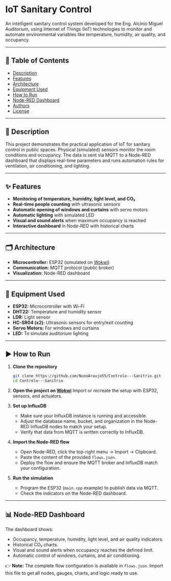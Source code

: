# IoT Sanitary Control

An intelligent sanitary control system developed for the Eng. Alcínio Miguel Auditorium, using Internet of Things (IoT) technologies to monitor and automate environmental variables like temperature, humidity, air quality, and occupancy.

---

## 📌 Table of Contents

* [Description](#description)
* [Features](#features)
* [Architecture](#architecture)
* [Equipment Used](#equipment-used)
* [How to Run](#how-to-run)
* [Node-RED Dashboard](#node-red-dashboard)
* [Authors](#authors)
* [License](#license)

---

## 📖 Description

This project demonstrates the practical application of IoT for sanitary control in public spaces. Physical (simulated) sensors monitor the room conditions and occupancy. The data is sent via MQTT to a Node-RED dashboard that displays real-time parameters and runs automation rules for ventilation, air conditioning, and lighting.

---

## ✨ Features

* **Monitoring of temperature, humidity, light level, and CO₂**
* **Real-time people counting** with ultrasonic sensors
* **Automatic opening of windows and curtains** with servo motors
* **Automatic lighting** with simulated LED
* **Visual and sound alerts** when maximum occupancy is reached
* **Interactive dashboard** in Node-RED with historical charts

---

## 🗂️ Architecture

* **Microcontroller:** ESP32 (simulated on [Wokwi](https://wokwi.com/))
* **Communication:** MQTT protocol (public broker)
* **Visualization:** Node-RED dashboard

---

## 🔧 Equipment Used

* **ESP32:** Microcontroller with Wi-Fi
* **DHT22:** Temperature and humidity sensor
* **LDR:** Light sensor
* **HC-SR04 (x2):** Ultrasonic sensors for entry/exit counting
* **Servo Motors:** For windows and curtains
* **LED:** To simulate auditorium lighting

---

## ▶️ How to Run

1. **Clone the repository**

   ```bash
   git clone https://github.com/NunoAraujo55/Controlo---Sanitrio.git
   cd Controlo---Sanitrio
   ```

2. **Open the project on [Wokwi](https://wokwi.com/)**
   Import or recreate the setup with ESP32, sensors, and actuators.


3. **Set up InfluxDB**
  
    * Make sure your InfluxDB instance is running and accessible.
    * Adjust the database name, bucket, and organization in the Node-RED InfluxDB nodes to match your setup.  
    * Verify that data from MQTT is written correctly to InfluxDB.

4. **Import the Node-RED flow**

   * Open Node-RED, click the top-right menu → Import → Clipboard.
   * Paste the content of the provided `flows.json`.
   * Deploy the flow and ensure the MQTT broker and InfluxDB match your configuration.

5. **Run the simulation**

   * Program the ESP32 (`main.cpp` example) to publish data via MQTT.
   * Check the indicators on the Node-RED dashboard.

---

## 📊 Node-RED Dashboard

The dashboard shows:

* Occupancy, temperature, humidity, light level, and air quality indicators.
* Historical CO₂ charts.
* Visual and sound alerts when occupancy reaches the defined limit.
* Automatic control of windows, curtains, and air conditioning.

👉 **Note:** The complete flow configuration is available in `flows.json`. Import this file to get all nodes, gauges, charts, and logic ready to use.
